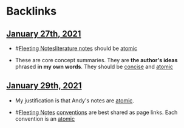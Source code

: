 
# Backlinks
## [January 27th, 2021](<January 27th, 2021.md>)
- #[Fleeting Notes](<Fleeting Notes.md>)[literature notes](<literature notes.md>) should be [atomic](<atomic.md>)

- These are core concept summaries. They are **the author's ideas** phrased **in my own words**. They should be [concise](<concise.md>) and [atomic](<atomic.md>)

## [January 29th, 2021](<January 29th, 2021.md>)
- My justification is that Andy's notes are [atomic](<atomic.md>).

- #[Fleeting Notes](<Fleeting Notes.md>) [conventions](<conventions.md>) are best shared as page links. Each convention is an [atomic](<atomic.md>)

